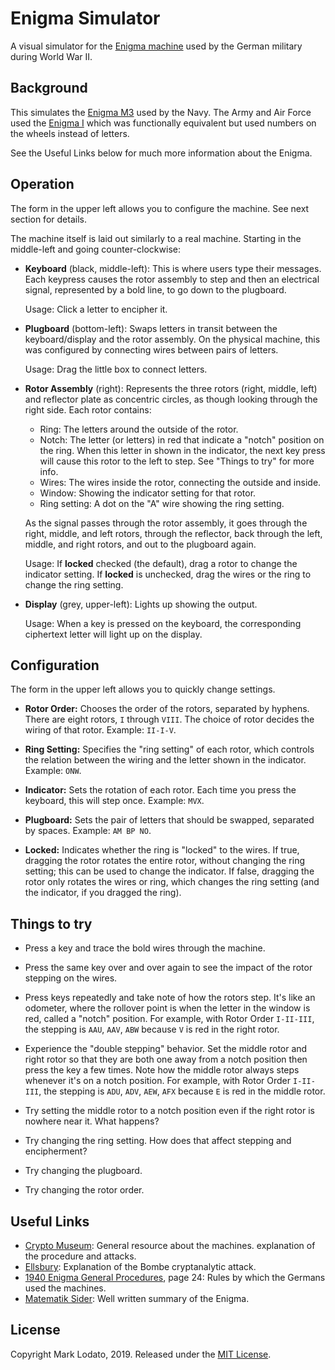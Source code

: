 # Enigma Simulator

A visual simulator for the [Enigma machine][] used by the German military during
World War II.

## Background

This simulates the [Enigma M3][M3] used by the Navy. The Army and Air Force used
the [Enigma I][I] which was functionally equivalent but used numbers on the
wheels instead of letters.

See the Useful Links below for much more information about the Enigma.

## Operation

The form in the upper left allows you to configure the machine. See next section
for details.

The machine itself is laid out similarly to a real machine. Starting in the
middle-left and going counter-clockwise:

*   **Keyboard** (black, middle-left): This is where users type their messages.
    Each keypress causes the rotor assembly to step and then an electrical
    signal, represented by a bold line, to go down to the plugboard.

    Usage: Click a letter to encipher it.

*   **Plugboard** (bottom-left): Swaps letters in transit between the
    keyboard/display and the rotor assembly. On the physical machine, this was
    configured by connecting wires between pairs of letters.

    Usage: Drag the little box to connect letters.

*   **Rotor Assembly** (right): Represents the three rotors (right, middle,
    left) and reflector plate as concentric circles, as though looking through
    the right side. Each rotor contains:

    *   Ring: The letters around the outside of the rotor.
    *   Notch: The letter (or letters) in red that indicate a "notch" position
        on the ring. When this letter in shown in the indicator, the next key
        press will cause this rotor to the left to step. See "Things to try" for
        more info.
    *   Wires: The wires inside the rotor, connecting the outside and inside.
    *   Window: Showing the indicator setting for that rotor.
    *   Ring setting: A dot on the "A" wire showing the ring setting.

    As the signal passes through the rotor assembly, it goes through the right,
    middle, and left rotors, through the reflector, back through the left,
    middle, and right rotors, and out to the plugboard again.

    Usage: If **locked** checked (the default), drag a rotor to change the
    indicator setting. If **locked** is unchecked, drag the wires or the ring to
    change the ring setting.

*   **Display** (grey, upper-left): Lights up showing the output.

    Usage: When a key is pressed on the keyboard, the corresponding ciphertext
    letter will light up on the display.

## Configuration

The form in the upper left allows you to quickly change settings.

*   **Rotor Order:** Chooses the order of the rotors, separated by hyphens.
    There are eight rotors, `I` through `VIII`. The choice of rotor decides the
    wiring of that rotor. Example: `II-I-V`.

*   **Ring Setting:** Specifies the "ring setting" of each rotor, which controls
    the relation between the wiring and the letter shown in the indicator.
    Example: `ONW`.

*   **Indicator:** Sets the rotation of each rotor. Each time you press the
    keyboard, this will step once. Example: `MVX`.

*   **Plugboard:** Sets the pair of letters that should be swapped, separated by
    spaces. Example: `AM BP NO`.

*   **Locked:** Indicates whether the ring is "locked" to the wires. If true,
    dragging the rotor rotates the entire rotor, without changing the ring
    setting; this can be used to change the indicator. If false, dragging the
    rotor only rotates the wires or ring, which changes the ring setting (and
    the indicator, if you dragged the ring).

## Things to try

*   Press a key and trace the bold wires through the machine.

*   Press the same key over and over again to see the impact of the rotor
    stepping on the wires.

*   Press keys repeatedly and take note of how the rotors step. It's like an
    odometer, where the rollover point is when the letter in the window is red,
    called a "notch" position.  For example, with Rotor Order `I-II-III`, the
    stepping is `AAU`, `AAV`, `ABW` because `V` is red in the right rotor.

*   Experience the "double stepping" behavior. Set the middle rotor and right
    rotor so that they are both one away from a notch position then press the
    key a few times. Note how the middle rotor always steps whenever it's on a
    notch position. For example, with Rotor Order `I-II-III`, the stepping is
    `ADU`, `ADV`, `AEW`, `AFX` because `E` is red in the middle rotor.

*   Try setting the middle rotor to a notch position even if the right rotor is
    nowhere near it. What happens?

*   Try changing the ring setting. How does that affect stepping and
    encipherment?

*   Try changing the plugboard.

*   Try changing the rotor order.

## Useful Links

*   [Crypto Museum](https://www.cryptomuseum.com/crypto/enigma/index.htm):
    General resource about the machines.
    explanation of the procedure and attacks.
*   [Ellsbury](http://www.ellsbury.com/enigmabombe.htm): Explanation of the
    Bombe cryptanalytic attack.
*   [1940 Enigma General Procedures](http://www.codesandciphers.org.uk/documents/egenproc/page24.htm),
    page 24: Rules by which the Germans used the machines.
*   [Matematik Sider](https://www.matematiksider.dk/enigma_eng.html): Well
    written summary of the Enigma.

## License

Copyright Mark Lodato, 2019. Released under the [MIT License](LICENSE).

[Enigma machine]: https://en.wikipedia.org/wiki/Enigma_machine
[I]: https://www.cryptomuseum.com/crypto/enigma/i/index.htm
[M3]: https://www.cryptomuseum.com/crypto/enigma/m3/index.htm
[M4]: https://www.cryptomuseum.com/crypto/enigma/m4/index.htm
